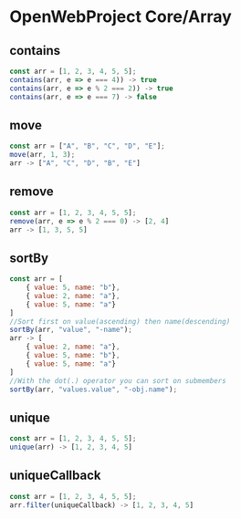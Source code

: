 # OpenWebProject Core/Array

## contains
```javascript
const arr = [1, 2, 3, 4, 5, 5];
contains(arr, e => e === 4)) -> true
contains(arr, e => e % 2 === 2)) -> true
contains(arr, e => e === 7) -> false
```

## move
```javascript
const arr = ["A", "B", "C", "D", "E"];
move(arr, 1, 3);
arr -> ["A", "C", "D", "B", "E"]
```

## remove
```javascript
const arr = [1, 2, 3, 4, 5, 5];
remove(arr, e => e % 2 === 0) -> [2, 4]
arr -> [1, 3, 5, 5]
```

## sortBy
```javascript
const arr = [
    { value: 5, name: "b"},
    { value: 2, name: "a"},
    { value: 5, name: "a"}
]
//Sort first on value(ascending) then name(descending)
sortBy(arr, "value", "-name");
arr -> [
    { value: 2, name: "a"},
    { value: 5, name: "b"},
    { value: 5, name: "a"}
]
//With the dot(.) operator you can sort on submembers
sortBy(arr, "values.value", "-obj.name");
```

## unique
```javascript
const arr = [1, 2, 3, 4, 5, 5];
unique(arr) -> [1, 2, 3, 4, 5]
```

## uniqueCallback
```javascript
const arr = [1, 2, 3, 4, 5, 5];
arr.filter(uniqueCallback) -> [1, 2, 3, 4, 5]
```